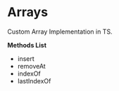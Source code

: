 # Arrays
Custom Array Implementation in TS.

**Methods List**
- insert
- removeAt
- indexOf
- lastIndexOf
